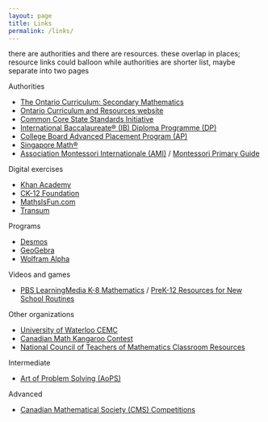 ```yaml
---
layout: page
title: Links
permalink: /links/
---
```


there are authorities and there are resources. these overlap in places; resource links could balloon while authorities are shorter list, maybe separate into two pages

Authorities

* [The Ontario Curriculum: Secondary Mathematics](http://www.edu.gov.on.ca/eng/curriculum/secondary/curriculum-update.html)
* [Ontario Curriculum and Resources website](https://www.dcp.edu.gov.on.ca/en/math)
* [Common Core State Standards Initiative](http://www.corestandards.org/read-the-standards/)
* [International Baccalaureate® (IB) Diploma Programme (DP)](https://www.ibo.org/programmes/diploma-programme/curriculum/mathematics/)
* [College Board Advanced Placement Program (AP)](https://apstudents.collegeboard.org/course-index-page)
* [Singapore Math®](https://www.singaporemath.com/)
* [Association Montessori Internationale (AMI)](https://montessori-ami.org/) / [Montessori Primary Guide](https://www.infomontessori.com/mathematics/introduction.htm)

Digital exercises

* [Khan Academy](https://www.khanacademy.org/)
* [CK-12 Foundation](https://www.ck12.org/student/)
* [MathsIsFun.com](https://www.mathsisfun.com/)
* [Transum](https://www.transum.org/)

Programs

* [Desmos](https://www.desmos.com/)
* [GeoGebra](https://www.geogebra.org/geometry)
* [Wolfram Alpha](https://www.wolframalpha.com/)

Videos and games

* [PBS LearningMedia K-8 Mathematics](https://www.pbslearningmedia.org/subjects/mathematics/k-8-mathematics/) / [PreK-12 Resources for New School Routines
](https://www.pbslearningmedia.org/collection/new-school-routines/)

Other organizations

* [University of Waterloo CEMC](https://www.cemc.uwaterloo.ca/)
* [Canadian Math Kangaroo Contest](https://mathkangaroo.ca/)
* [National Council of Teachers of Mathematics Classroom Resources](https://www.nctm.org/classroomresources/)

Intermediate

* [Art of Problem Solving (AoPS)](https://artofproblemsolving.com/company)

Advanced

* [Canadian Mathematical Society (CMS) Competitions](https://cms.math.ca/competitions/)
